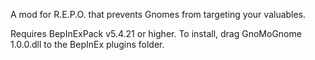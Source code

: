 A mod for R.E.P.O. that prevents Gnomes from targeting your valuables.

Requires BepInExPack v5.4.21 or higher. To install, drag GnoMoGnome 1.0.0.dll to the BepInEx plugins folder.
